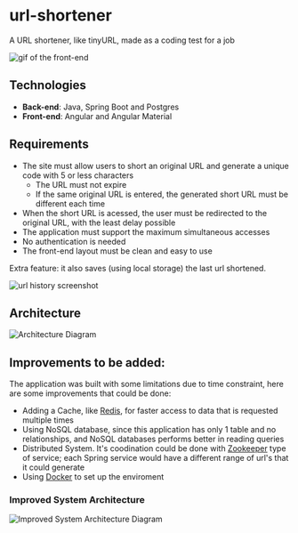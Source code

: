 # url-shortener
A URL shortener, like tinyURL, made as a coding test for a job

![gif of the front-end](https://im5.ezgif.com/tmp/ezgif-5-b3cc32e5c8.gif)

## Technologies
- **Back-end**: Java, Spring Boot and Postgres
- **Front-end**: Angular and Angular Material

 ## Requirements 
- The site must allow users to short an original URL and generate a unique code with 5 or less characters
  - The URL must not expire
  - If the same original URL is entered, the generated short URL must be different each time
- When the short URL is acessed, the user must be redirected to the original URL, with the least delay possible
- The application must support the maximum simultaneous accesses
- No authentication is needed
- The front-end layout must be clean and easy to use

Extra feature: it also saves (using local storage) the last url shortened.

![url history screenshot](https://cdn.discordapp.com/attachments/410766471052918786/1014603649571369020/unknown.png)

## Architecture
![Architecture Diagram](https://cdn.discordapp.com/attachments/410766471052918786/935251257159974982/unknown.png)


## Improvements to be added:
The application was built with some limitations due to time constraint, here are some improvements that could be done:
- Adding a Cache, like [Redis](https://redis.io/), for faster access to data that is requested multiple times
- Using NoSQL database, since this application has only 1 table and no relationships, and NoSQL databases performs better in reading queries 
- Distributed System. It's coodination could be done with [Zookeeper](https://zookeeper.apache.org/) type of service; each Spring service would have a different range of url's that it could generate
- Using [Docker](https://www.docker.com/) to set up the enviroment

### Improved System Architecture
![Improved System Architecture Diagram](https://cdn.discordapp.com/attachments/410766471052918786/935260925399822396/unknown.png)

